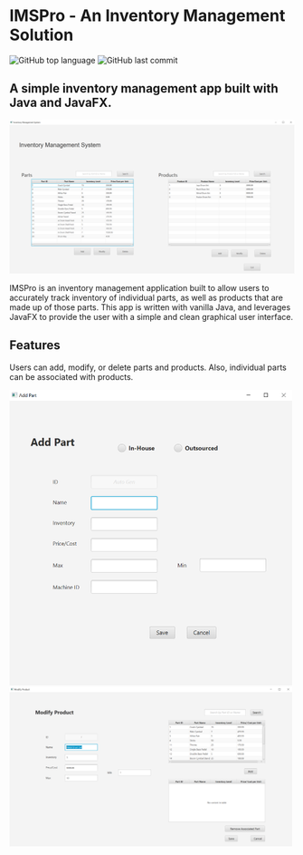 # IMSPro - An Inventory Management Solution

![GitHub top language](https://img.shields.io/github/languages/top/creppyfm/InventoryManagementApp?style=plastic)
![GitHub last commit](https://img.shields.io/github/last-commit/creppyfm/InventoryManagementApp?style=plastic)

## A simple inventory management app built with Java and JavaFX.

<img src="README_Photos/home.png" alt="Hhome page" width="auto">

IMSPro is an inventory management application built to allow users to accurately track inventory of individual parts, as well as products that are made up of those parts. 
This app is written with vanilla Java, and leverages JavaFX to provide the user with a simple and clean graphical user interface.

## Features

Users can add, modify, or delete parts and products.
Also, individual parts can be associated with products.

<img src="README_Photos/add_part.png" alt="Add Part Screen" width="500">

<img src="README_Photos/modify_product.png" alt="Modify Product Screen" width="500">



